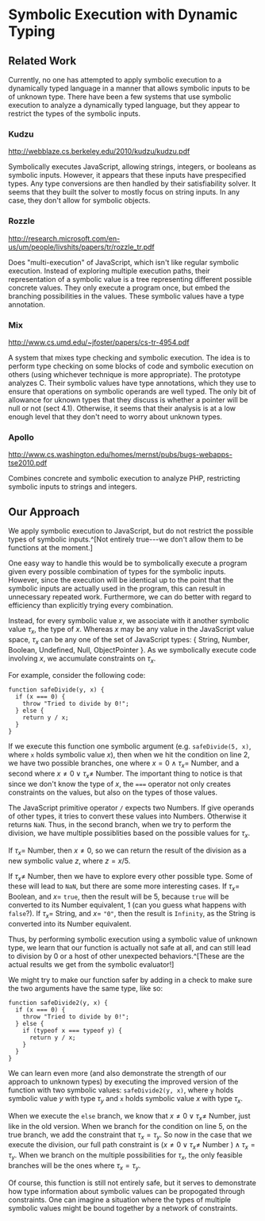 # Symbolic Execution with Dynamic Typing

## Related Work

Currently, no one has attempted to apply symbolic execution to a
dynamically typed language in a manner that allows symbolic inputs to
be of unknown type. There have been a few systems that use symbolic
execution to analyze a dynamically typed language, but they appear to
restrict the types of the symbolic inputs.

### Kudzu
<http://webblaze.cs.berkeley.edu/2010/kudzu/kudzu.pdf>

Symbolically executes JavaScript, allowing strings, integers, or
booleans as symbolic inputs. However, it appears that these inputs
have prespecified types. Any type conversions are then handled by
their satisfiability solver. It seems that they built the solver to
mostly focus on string inputs. In any case, they don't allow for
symbolic objects.


### Rozzle
<http://research.microsoft.com/en-us/um/people/livshits/papers/tr/rozzle_tr.pdf>

Does "multi-execution" of JavaScript, which isn't like regular
symbolic execution. Instead of exploring multiple execution paths,
their representation of a symbolic value is a tree representing
different possible concrete values. They only execute a program once,
but embed the branching possibilities in the values. These symbolic
values have a type annotation.

### Mix
<http://www.cs.umd.edu/~jfoster/papers/cs-tr-4954.pdf>

A system that mixes type checking and symbolic execution. The idea
is to perform type checking on some blocks of code and symbolic
execution on others (using whichever technique is more appropriate).
The prototype analyzes C. Their symbolic values have type annotations,
which they use to ensure that operations on symbolic operands are well
typed. The only bit of allowance for uknown types that they discuss is
whether a pointer will be null or not (sect 4.1). Otherwise, it seems
that their analysis is at a low enough level that they don't need to
worry about unknown types.

### Apollo
<http://www.cs.washington.edu/homes/mernst/pubs/bugs-webapps-tse2010.pdf>

Combines concrete and symbolic execution to analyze PHP, restricting
symbolic inputs to strings and integers.


## Our Approach

We apply symbolic execution to JavaScript, but do not restrict the
possible types of symbolic inputs.^[Not entirely true---we don't allow
them to be functions at the moment.]

One easy way to handle this would be to symbolically execute a program
given every possible combination of types for the symbolic inputs.
However, since the execution will be identical up to the point that
the symbolic inputs are actually used in the program, this can result
in unnecessary repeated work. Furthermore, we can do better with
regard to efficiency than explicitly trying every combination.

Instead, for every symbolic value $x$, we associate with it another
symbolic value $\tau_x$, the type of $x$. Whereas $x$ may be any value
in the JavaScript value space, $\tau_x$ can be any one of the set of
JavaScript types: { String, Number, Boolean, Undefined, Null,
ObjectPointer }. As we symbolically execute code involving $x$, we
accumulate constraints on $\tau_x$.

For example, consider the following code:

~~~ { .javascript .numberLines }
function safeDivide(y, x) {
  if (x === 0) {
    throw "Tried to divide by 0!";
  } else {
    return y / x;
  }
}
~~~

If we execute this function one symbolic argument (e.g. `safeDivide(5,
x)`, where `x` holds symbolic value $x$), then when we hit the
condition on line 2, we have two possible branches, one where
$x = 0 \wedge \tau_x =$ Number, and a second where
$x \neq 0 \vee \tau_x \neq$ Number. The important thing to notice is
that since we don't know the type of $x$, the `===` operator not only
creates constraints on the values, but also on the types of those
values.

The JavaScript primitive operator `/` expects two Numbers. If give
operands of other types, it tries to convert these values into
Numbers. Otherwise it returns `NaN`. Thus, in the second branch, when
we try to perform the division, we have multiple possiblities based on
the possible values for $\tau_x$.

If $\tau_x =$ Number, then $x \neq 0$, so we can return the result of
the division as a new symbolic value $z$, where $z = x / 5$.

If $\tau_x \neq$ Number, then we have to explore every other possible
type. Some of these will lead to `NaN`, but there are some more
interesting cases. If $\tau_x =$ Boolean, and $x =$ `true`, then the
result will be 5, because `true` will be converted to its Number
equivalent, 1 (can you guess what happens with `false`?). If $\tau_x =$
String, and $x =$ `"0"`, then the result is `Infinity`, as the String is
converted into its Number equivalent.

Thus, by performing symbolic execution using a symbolic value of
unknown type, we learn that our function is actually not safe at all,
and can still lead to division by 0 or a host of other unexpected
behaviors.^[These are the actual results we get from the symbolic
evaluator!]

We might try to make our function safer by adding in a check to make sure
the two arguments have the same type, like so:

~~~ { .javascript .numberLines }
function safeDivide2(y, x) {
  if (x === 0) {
    throw "Tried to divide by 0!";
  } else {
    if (typeof x === typeof y) {
      return y / x;
    }
  }
}
~~~

We can learn even more (and also demonstrate the strength of our
approach to unknown types) by executing the improved version of the
function with two symbolic values: `safeDivide2(y, x)`, where `y` holds
symbolic value $y$ with type $\tau_y$ and `x` holds symbolic value $x$
with type $\tau_x$.

When we execute the `else` branch, we know that $x \neq 0 \vee \tau_x
\neq$ Number, just like in the old version. When we branch for the
condition on line 5, on the true branch, we add the constraint that
$\tau_x = \tau_y$. So now in the case that we execute the division,
our full path constraint is $(x \neq 0 \vee \tau_x \neq$ Number
$)\wedge \tau_x = \tau_y$. When we branch on the multiple
possibilities for $\tau_x$, the only feasible branches will be the
ones where $\tau_x = \tau_y$.

Of course, this function is still not entirely safe, but it serves to
demonstrate how type information about symbolic values can be
propogated through constraints. One can imagine a situation where the
types of multiple symbolic values might be bound together by a network
of constraints.
